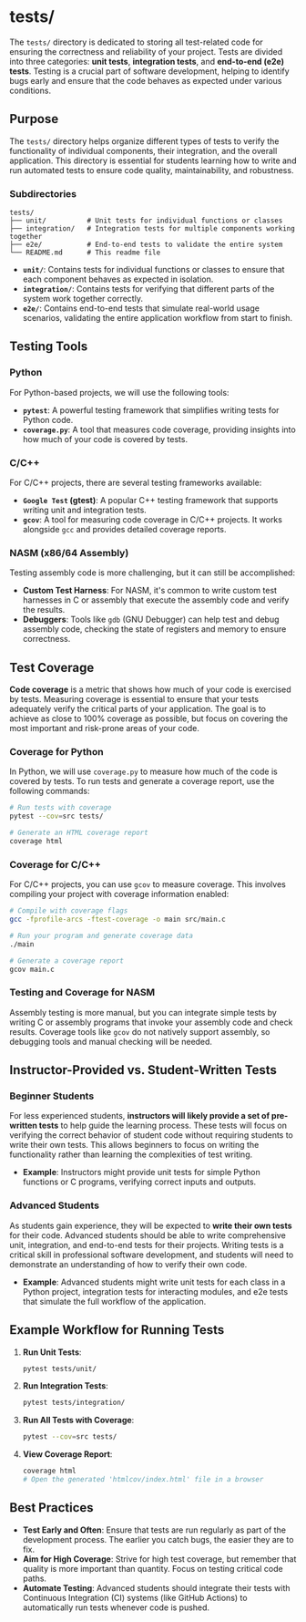 # tests/

The `tests/` directory is dedicated to storing all test-related code for ensuring the correctness and reliability of your project. Tests are divided into three categories: **unit tests**, **integration tests**, and **end-to-end (e2e) tests**. Testing is a crucial part of software development, helping to identify bugs early and ensure that the code behaves as expected under various conditions.

## Purpose

The `tests/` directory helps organize different types of tests to verify the functionality of individual components, their integration, and the overall application. This directory is essential for students learning how to write and run automated tests to ensure code quality, maintainability, and robustness.

### Subdirectories

```plaintext
tests/
├── unit/          # Unit tests for individual functions or classes
├── integration/   # Integration tests for multiple components working together
├── e2e/           # End-to-end tests to validate the entire system
└── README.md      # This readme file
```

- **`unit/`**: Contains tests for individual functions or classes to ensure that each component behaves as expected in isolation.
- **`integration/`**: Contains tests for verifying that different parts of the system work together correctly.
- **`e2e/`**: Contains end-to-end tests that simulate real-world usage scenarios, validating the entire application workflow from start to finish.

## Testing Tools

### Python

For Python-based projects, we will use the following tools:

- **`pytest`**: A powerful testing framework that simplifies writing tests for Python code.
- **`coverage.py`**: A tool that measures code coverage, providing insights into how much of your code is covered by tests.

### C/C++

For C/C++ projects, there are several testing frameworks available:

- **`Google Test` (gtest)**: A popular C++ testing framework that supports writing unit and integration tests.
- **`gcov`**: A tool for measuring code coverage in C/C++ projects. It works alongside `gcc` and provides detailed coverage reports.

### NASM (x86/64 Assembly)

Testing assembly code is more challenging, but it can still be accomplished:

- **Custom Test Harness**: For NASM, it's common to write custom test harnesses in C or assembly that execute the assembly code and verify the results.
- **Debuggers**: Tools like `gdb` (GNU Debugger) can help test and debug assembly code, checking the state of registers and memory to ensure correctness.

## Test Coverage

**Code coverage** is a metric that shows how much of your code is exercised by tests. Measuring coverage is essential to ensure that your tests adequately verify the critical parts of your application. The goal is to achieve as close to 100% coverage as possible, but focus on covering the most important and risk-prone areas of your code.

### Coverage for Python

In Python, we will use `coverage.py` to measure how much of the code is covered by tests. To run tests and generate a coverage report, use the following commands:

```bash
# Run tests with coverage
pytest --cov=src tests/

# Generate an HTML coverage report
coverage html
```

### Coverage for C/C++

For C/C++ projects, you can use `gcov` to measure coverage. This involves compiling your project with coverage information enabled:

```bash
# Compile with coverage flags
gcc -fprofile-arcs -ftest-coverage -o main src/main.c

# Run your program and generate coverage data
./main

# Generate a coverage report
gcov main.c
```

### Testing and Coverage for NASM

Assembly testing is more manual, but you can integrate simple tests by writing C or assembly programs that invoke your assembly code and check results. Coverage tools like `gcov` do not natively support assembly, so debugging tools and manual checking will be needed.

## Instructor-Provided vs. Student-Written Tests

### Beginner Students

For less experienced students, **instructors will likely provide a set of pre-written tests** to help guide the learning process. These tests will focus on verifying the correct behavior of student code without requiring students to write their own tests. This allows beginners to focus on writing the functionality rather than learning the complexities of test writing.

- **Example**: Instructors might provide unit tests for simple Python functions or C programs, verifying correct inputs and outputs.

### Advanced Students

As students gain experience, they will be expected to **write their own tests** for their code. Advanced students should be able to write comprehensive unit, integration, and end-to-end tests for their projects. Writing tests is a critical skill in professional software development, and students will need to demonstrate an understanding of how to verify their own code.

- **Example**: Advanced students might write unit tests for each class in a Python project, integration tests for interacting modules, and e2e tests that simulate the full workflow of the application.

## Example Workflow for Running Tests

1. **Run Unit Tests**:
   ```bash
   pytest tests/unit/
   ```

2. **Run Integration Tests**:
   ```bash
   pytest tests/integration/
   ```

3. **Run All Tests with Coverage**:
   ```bash
   pytest --cov=src tests/
   ```

4. **View Coverage Report**:
   ```bash
   coverage html
   # Open the generated 'htmlcov/index.html' file in a browser
   ```

## Best Practices

- **Test Early and Often**: Ensure that tests are run regularly as part of the development process. The earlier you catch bugs, the easier they are to fix.
- **Aim for High Coverage**: Strive for high test coverage, but remember that quality is more important than quantity. Focus on testing critical code paths.
- **Automate Testing**: Advanced students should integrate their tests with Continuous Integration (CI) systems (like GitHub Actions) to automatically run tests whenever code is pushed.